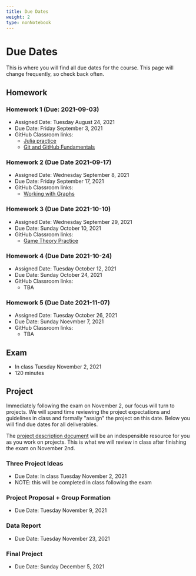 ```yaml
---
title: Due Dates
weight: 2
type: nonNotebook
---
```


# Due Dates

This is where you will find all due dates for the course. This page will change
frequently, so check back often.

## Homework

### Homework 1 (Due: 2021-09-03)

- Assigned Date: Tuesday August 24, 2021
- Due Date: Friday September 3, 2021
- GitHub Classroom links:
  - [Julia practice](https://classroom.github.com/a/Hh8xh6gC)
  - [Git and GitHub Fundamentals](https://classroom.github.com/a/zG2dBVI3)

### Homework 2 (Due Date 2021-09-17)

- Assigned Date: Wednesday September 8, 2021
- Due Date: Friday September 17, 2021
- GitHub Classroom links:
  - [Working with Graphs](https://classroom.github.com/a/6pW2OUcq)

### Homework 3 (Due Date 2021-10-10)

- Assigned Date: Wednesday September 29, 2021
- Due Date: Sunday October 10, 2021
- GitHub Classroom links:
  - [Game Theory Practice](https://classroom.github.com/a/rF2ov6nc)

### Homework 4 (Due Date 2021-10-24)

- Assigned Date: Tuesday October 12, 2021
- Due Date: Sunday October 24, 2021
- GitHub Classroom links:
  - TBA

### Homework 5 (Due Date 2021-11-07)

- Assigned Date: Tuesday October 26, 2021
- Due Date: Sunday Noevmber 7, 2021
- GitHub Classroom links:
  - TBA

## Exam

- In class Tuesday November 2, 2021
- 120 minutes

## Project

Immediately following the exam on November 2, our focus will turn to projects.
We will spend time reviewing the project expectations and guidelines in class
and formally "assign" the project on this date. Below you will find due dates
for all deliverables.

The [project description document](https://github.com/sglyon/ucf-cap-6318/raw/Fall21/project-guide/project.pdf)
will be an indespensible resource for you as you work on projects. This is what
we will review in class after finishing the exam on November 2nd.

### Three Project Ideas

- Due Date: In class Tuesday November 2, 2021
- NOTE: this will be completed in class following the exam

### Project Proposal + Group Formation

- Due Date: Tuesday November 9, 2021

### Data Report

- Due Date: Tuesday November 23, 2021

### Final Project

- Due Date: Sunday December 5, 2021
